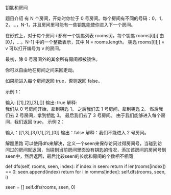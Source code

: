 钥匙和房间

题目介绍
有 N 个房间，开始时你位于 0 号房间。每个房间有不同的号码：0，1，2，...，N-1，并且房间里可能有一些钥匙能使你进入下一个房间。

在形式上，对于每个房间 i 都有一个钥匙列表 rooms[i]，每个钥匙 rooms[i][j] 由 [0,1，...，N-1] 中的一个整数表示，其中 N = rooms.length。 钥匙 rooms[i][j] = v 可以打开编号为 v 的房间。

最初，除 0 号房间外的其余所有房间都被锁住。

你可以自由地在房间之间来回走动。

如果能进入每个房间返回 true，否则返回 false。

示例 1：

输入: [[1],[2],[3],[]]
输出: true
解释:  
我们从 0 号房间开始，拿到钥匙 1。
之后我们去 1 号房间，拿到钥匙 2。
然后我们去 2 号房间，拿到钥匙 3。
最后我们去了 3 号房间。
由于我们能够进入每个房间，我们返回 true。
示例 2：

输入：[[1,3],[3,0,1],[2],[0]]
输出：false
解释：我们不能进入 2 号房间。

解题思路
可以使用dfs来解决，定义一个seen来保存访问过得房间号，当碰到访问过的房间就返回，当碰到当前房间里面没有钥匙的情况，添加该房间的房间号到seen中，然后返回，最后比较seen的长度和房间的个数相不相同

def dfs(self, rooms, seen, index):
	if index in seen:
		return
	if len(rooms[index]) == 0:
		seen.append(index)
		return
	for i in romms[index]:
		self.dfs(rooms, seen, i)
  
seen = []
self.dfs(rooms, seen, 0)


